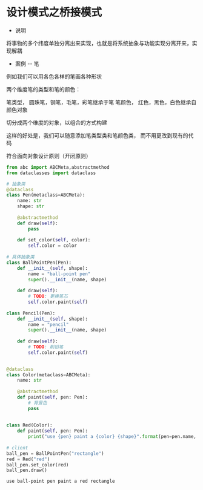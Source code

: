 # 设计模式之桥接模式

* 说明

将事物的多个纬度单独分离出来实现，也就是将系统抽象与功能实现分离开来，实现解耦


* 案例 -- 笔

例如我们可以用各色各样的笔画各种形状

两个维度笔的类型和笔的颜色：

笔类型， 圆珠笔，钢笔，毛笔，彩笔继承于笔
笔颜色， 红色，黑色，白色继承自颜色对象

切分成两个维度的对象，以组合的方式构建

这样的好处是，我们可以随意添加笔类型类和笔颜色类， 而不用更改到现有的代码

符合面向对象设计原则（开闭原则）


```python
from abc import ABCMeta,abstractmethod
from dataclasses import dataclass

# 抽象类
@dataclass
class Pen(metaclass=ABCMeta):
    name: str
    shape: str
        
    @abstractmethod
    def draw(self):
        pass
    
    def set_color(self, color):
        self.color = color
    
# 具体抽象类
class BallPointPen(Pen):
    def __init__(self, shape):
        name = "ball-point pen"
        super().__init__(name, shape)
        
    def draw(self):
        # TODO: 更换笔芯
        self.color.paint(self)
    
class Pencil(Pen):
    def __init__(self, shape):
        name = "pencil"
        super().__init__(name, shape)
        
    def draw(self):
        # TODO: 削铅笔
        self.color.paint(self)
        

@dataclass
class Color(metaclass=ABCMeta):
    name: str
    
    @abstractmethod
    def paint(self, pen: Pen):
        # 背景色
        pass
    
    
class Red(Color):
    def paint(self, pen: Pen):
        print("use {pen} paint a {color} {shape}".format(pen=pen.name, color=self.name, shape=pen.shape))
        
# client 
ball_pen = BallPointPen("rectangle")
red = Red("red")
ball_pen.set_color(red)
ball_pen.draw()

```

    use ball-point pen paint a red rectangle



